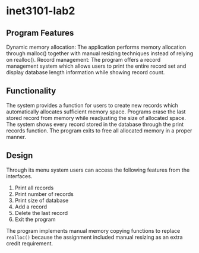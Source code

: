 # inet3101-lab2
## Program Features
Dynamic memory allocation: The application performs memory allocation through malloc() together with manual resizing techniques instead of relying on realloc().
Record management: The program offers a record management system which allows users to print the entire record set and display database length information while showing record count.

## Functionality

The system provides a function for users to create new records which automatically allocates sufficient memory space.
Programs erase the last stored record from memory while readjusting the size of allocated space.
The system shows every record stored in the database through the print records function.
The program exits to free all allocated memory in a proper manner.

## Design
Through its menu system users can access the following features from the interfaces.
1. Print all records
2. Print number of records
3. Print size of database
4. Add a record
5. Delete the last record
6. Exit the program

The program implements manual memory copying functions to replace `realloc()` because the assignment included manual resizing as an extra credit requirement.
